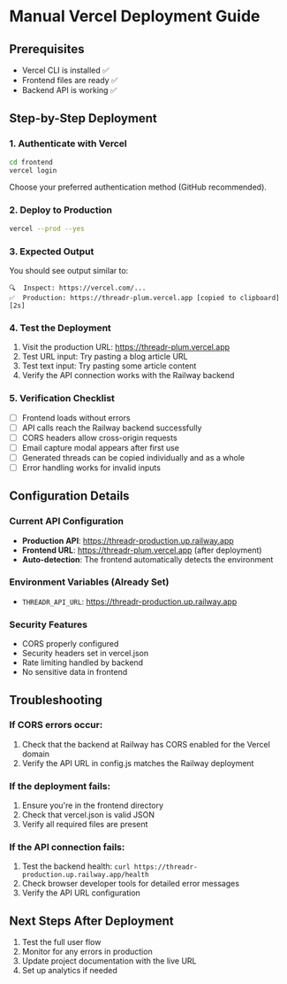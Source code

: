 # Manual Vercel Deployment Guide

## Prerequisites
- Vercel CLI is installed ✅
- Frontend files are ready ✅
- Backend API is working ✅

## Step-by-Step Deployment

### 1. Authenticate with Vercel
```bash
cd frontend
vercel login
```
Choose your preferred authentication method (GitHub recommended).

### 2. Deploy to Production
```bash
vercel --prod --yes
```

### 3. Expected Output
You should see output similar to:
```
🔍  Inspect: https://vercel.com/...
✅  Production: https://threadr-plum.vercel.app [copied to clipboard] [2s]
```

### 4. Test the Deployment
1. Visit the production URL: https://threadr-plum.vercel.app
2. Test URL input: Try pasting a blog article URL
3. Test text input: Try pasting some article content
4. Verify the API connection works with the Railway backend

### 5. Verification Checklist
- [ ] Frontend loads without errors
- [ ] API calls reach the Railway backend successfully
- [ ] CORS headers allow cross-origin requests
- [ ] Email capture modal appears after first use
- [ ] Generated threads can be copied individually and as a whole
- [ ] Error handling works for invalid inputs

## Configuration Details

### Current API Configuration
- **Production API**: https://threadr-production.up.railway.app
- **Frontend URL**: https://threadr-plum.vercel.app (after deployment)
- **Auto-detection**: The frontend automatically detects the environment

### Environment Variables (Already Set)
- `THREADR_API_URL`: https://threadr-production.up.railway.app

### Security Features
- CORS properly configured
- Security headers set in vercel.json
- Rate limiting handled by backend
- No sensitive data in frontend

## Troubleshooting

### If CORS errors occur:
1. Check that the backend at Railway has CORS enabled for the Vercel domain
2. Verify the API URL in config.js matches the Railway deployment

### If the deployment fails:
1. Ensure you're in the frontend directory
2. Check that vercel.json is valid JSON
3. Verify all required files are present

### If the API connection fails:
1. Test the backend health: `curl https://threadr-production.up.railway.app/health`
2. Check browser developer tools for detailed error messages
3. Verify the API URL configuration

## Next Steps After Deployment
1. Test the full user flow
2. Monitor for any errors in production
3. Update project documentation with the live URL
4. Set up analytics if needed